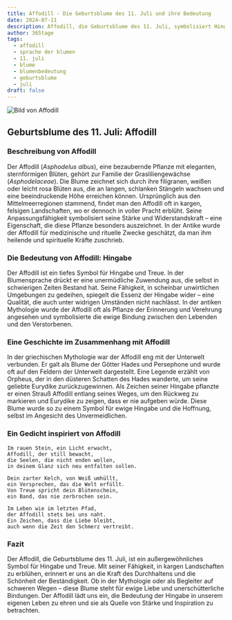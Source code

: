 ```yaml
---
title: Affodill - Die Geburtsblume des 11. Juli und ihre Bedeutung
date: 2024-07-11
description: Affodill, die Geburtsblume des 11. Juli, symbolisiert Hingabe. Erfahre mehr über ihre Geschichte, Bedeutung und Symbolik in der Sprache der Blumen.
author: 365tage
tags:
  - affodill
  - sprache der blumen
  - 11. juli
  - blume
  - blumenbedeutung
  - geburtsblume
  - juli
draft: false
---
```


![Bild von Affodill](https://cdn.pixabay.com/photo/2021/07/09/11/37/white-asphodel-6398913_960_720.jpg#center)


## Geburtsblume des 11. Juli: Affodill

### Beschreibung von Affodill

Der Affodill (_Asphodelus albus_), eine bezaubernde Pflanze mit eleganten, sternförmigen Blüten, gehört zur Familie der Grasliliengewächse (_Asphodelaceae_). Die Blume zeichnet sich durch ihre filigranen, weißen oder leicht rosa Blüten aus, die an langen, schlanken Stängeln wachsen und eine beeindruckende Höhe erreichen können. Ursprünglich aus den Mittelmeerregionen stammend, findet man den Affodill oft in kargen, felsigen Landschaften, wo er dennoch in voller Pracht erblüht. Seine Anpassungsfähigkeit symbolisiert seine Stärke und Widerstandskraft – eine Eigenschaft, die diese Pflanze besonders auszeichnet. In der Antike wurde der Affodill für medizinische und rituelle Zwecke geschätzt, da man ihm heilende und spirituelle Kräfte zuschrieb.

### Die Bedeutung von Affodill: Hingabe

Der Affodill ist ein tiefes Symbol für Hingabe und Treue. In der Blumensprache drückt er eine unermüdliche Zuwendung aus, die selbst in schwierigen Zeiten Bestand hat. Seine Fähigkeit, in scheinbar unwirtlichen Umgebungen zu gedeihen, spiegelt die Essenz der Hingabe wider – eine Qualität, die auch unter widrigen Umständen nicht nachlässt. In der antiken Mythologie wurde der Affodill oft als Pflanze der Erinnerung und Verehrung angesehen und symbolisierte die ewige Bindung zwischen den Lebenden und den Verstorbenen.

### Eine Geschichte im Zusammenhang mit Affodill

In der griechischen Mythologie war der Affodill eng mit der Unterwelt verbunden. Er galt als Blume der Götter Hades und Persephone und wurde oft auf den Feldern der Unterwelt dargestellt. Eine Legende erzählt von Orpheus, der in den düsteren Schatten des Hades wanderte, um seine geliebte Eurydike zurückzugewinnen. Als Zeichen seiner Hingabe pflanzte er einen Strauß Affodill entlang seines Weges, um den Rückweg zu markieren und Eurydike zu zeigen, dass er nie aufgeben würde. Diese Blume wurde so zu einem Symbol für ewige Hingabe und die Hoffnung, selbst im Angesicht des Unvermeidlichen.

### Ein Gedicht inspiriert von Affodill

```
Im rauen Stein, ein Licht erwacht,  
Affodill, der still bewacht,  
die Seelen, die nicht enden wollen,  
in deinem Glanz sich neu entfalten sollen.  

Dein zarter Kelch, von Weiß umhüllt,  
ein Versprechen, das die Welt erfüllt.  
Von Treue spricht dein Blütenschein,  
ein Band, das nie zerbrochen sein.  

Im Leben wie im letzten Pfad,  
der Affodill stets bei uns naht.  
Ein Zeichen, dass die Liebe bleibt,  
auch wenn die Zeit den Schmerz vertreibt.  
```

### Fazit

Der Affodill, die Geburtsblume des 11. Juli, ist ein außergewöhnliches Symbol für Hingabe und Treue. Mit seiner Fähigkeit, in kargen Landschaften zu erblühen, erinnert er uns an die Kraft des Durchhaltens und die Schönheit der Beständigkeit. Ob in der Mythologie oder als Begleiter auf schweren Wegen – diese Blume steht für ewige Liebe und unerschütterliche Bindungen. Der Affodill lädt uns ein, die Bedeutung der Hingabe in unserem eigenen Leben zu ehren und sie als Quelle von Stärke und Inspiration zu betrachten.